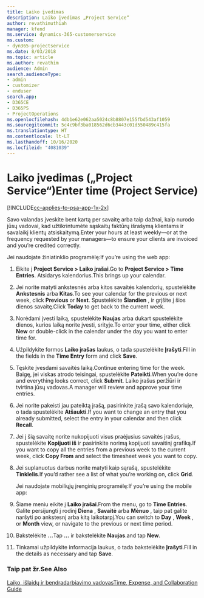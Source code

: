 ```yaml
---
title: Laiko įvedimas
description: Laiko įvedimas „Project Service“
author: revathimuthiah
manager: kfend
ms.service: dynamics-365-customerservice
ms.custom:
- dyn365-projectservice
ms.date: 8/03/2018
ms.topic: article
ms.author: revathim
audience: Admin
search.audienceType:
- admin
- customizer
- enduser
search.app:
- D365CE
- D365PS
- ProjectOperations
ms.openlocfilehash: 4db1e62e062aa5024c8b8807e155fbd543af1059
ms.sourcegitcommit: 5c4c9bf3ba018562d6cb3443c01d550489c415fa
ms.translationtype: HT
ms.contentlocale: lt-LT
ms.lasthandoff: 10/16/2020
ms.locfileid: "4081039"
---
```

# <a name="enter-time-project-service"></a><span data-ttu-id="4c11e-103">Laiko įvedimas („Project Service“)</span><span class="sxs-lookup"><span data-stu-id="4c11e-103">Enter time (Project Service)</span></span>

[!INCLUDE[cc-applies-to-psa-app-1x-2x](../includes/cc-applies-to-psa-app-1x-2x.md)]

<span data-ttu-id="4c11e-104">Savo valandas įveskite bent kartą per savaitę arba taip dažnai, kaip nurodo jūsų vadovai, kad užtikrintumėte sąskaitų faktūrų išrašymą klientams ir savalaikį klientų atsiskaitymą.</span><span class="sxs-lookup"><span data-stu-id="4c11e-104">Enter your hours at least weekly—or at the frequency requested by your managers—to ensure your clients are invoiced and you’re credited correctly.</span></span>  
  
 <span data-ttu-id="4c11e-105">Jei naudojate žiniatinklio programėlę:</span><span class="sxs-lookup"><span data-stu-id="4c11e-105">If you’re using the web app:</span></span>  
  
1. <span data-ttu-id="4c11e-106">Eikite į **Project Service > Laiko įrašai**.</span><span class="sxs-lookup"><span data-stu-id="4c11e-106">Go to **Project Service > Time Entries**.</span></span> <span data-ttu-id="4c11e-107">Atsidarys kalendorius.</span><span class="sxs-lookup"><span data-stu-id="4c11e-107">This brings up your calendar.</span></span>  
  
2. <span data-ttu-id="4c11e-108">Jei norite matyti ankstesnės arba kitos savaitės kalendorių, spustelėkite **Ankstesnis** arba **Kitas**.</span><span class="sxs-lookup"><span data-stu-id="4c11e-108">To see your calendar for the previous or next week, click **Previous** or **Next**.</span></span> <span data-ttu-id="4c11e-109">Spustelėkite **Šiandien** , ir grįšite į šios dienos savaitę.</span><span class="sxs-lookup"><span data-stu-id="4c11e-109">Click **Today** to get back to the current week.</span></span>  
  
3. <span data-ttu-id="4c11e-110">Norėdami įvesti laiką, spustelėkite **Naujas** arba dukart spustelėkite dienos, kurios laiką norite įvesti, srityje.</span><span class="sxs-lookup"><span data-stu-id="4c11e-110">To enter your time, either click **New** or double-click in the calendar under the day you want to enter time for.</span></span>  
  
4. <span data-ttu-id="4c11e-111">Užpildykite formos **Laiko įrašas** laukus, o tada spustelėkite **Įrašyti**.</span><span class="sxs-lookup"><span data-stu-id="4c11e-111">Fill in the fields in the **Time Entry** form and click **Save**.</span></span>  
  
5. <span data-ttu-id="4c11e-112">Tęskite įvesdami savaitės laiką.</span><span class="sxs-lookup"><span data-stu-id="4c11e-112">Continue entering time for the week.</span></span> <span data-ttu-id="4c11e-113">Baigę, jei viskas atrodo teisingai, spustelėkite **Pateikti**.</span><span class="sxs-lookup"><span data-stu-id="4c11e-113">When you’re done and everything looks correct, click **Submit**.</span></span> <span data-ttu-id="4c11e-114">Laiko įrašus peržiūri ir tvirtina jūsų vadovas.</span><span class="sxs-lookup"><span data-stu-id="4c11e-114">A manager will review and approve your time entries.</span></span>  
  
6. <span data-ttu-id="4c11e-115">Jei norite pakeisti jau pateiktą įrašą, pasirinkite įrašą savo kalendoriuje, o tada spustelėkite **Atšaukti**.</span><span class="sxs-lookup"><span data-stu-id="4c11e-115">If you want to change an entry that you already submitted, select the entry in your calendar and then click **Recall**.</span></span>  
  
7. <span data-ttu-id="4c11e-116">Jei į šią savaitę norite nukopijuoti visus praėjusius savaitės įrašus, spustelėkite **Kopijuoti iš** ir pasirinkite norimą kopijuoti savaitinį grafiką.</span><span class="sxs-lookup"><span data-stu-id="4c11e-116">If you want to copy all the entries from a previous week to the current week, click **Copy From** and select the timesheet week you want to copy.</span></span>  
  
8. <span data-ttu-id="4c11e-117">Jei suplanuotus darbus norite matyti kaip sąrašą, spustelėkite **Tinklelis**.</span><span class="sxs-lookup"><span data-stu-id="4c11e-117">If you’d rather see a list of what you’re working on, click **Grid**.</span></span>  
  
   <span data-ttu-id="4c11e-118">Jei naudojate mobiliųjų įrenginių programėlę:</span><span class="sxs-lookup"><span data-stu-id="4c11e-118">If you’re using the mobile app:</span></span>  
  
9. <span data-ttu-id="4c11e-119">Šiame meniu eikite į **Laiko įrašai**.</span><span class="sxs-lookup"><span data-stu-id="4c11e-119">From the menu, go to **Time Entries**.</span></span>     <span data-ttu-id="4c11e-120">Galite persijungti į rodinį **Diena** , **Savaitė** arba **Mėnuo** , taip pat galite naršyti po ankstesnį arba kitą laikotarpį.</span><span class="sxs-lookup"><span data-stu-id="4c11e-120">You can switch to **Day** , **Week** , or **Month** view, or navigate to the previous or next time period.</span></span>  
  
10. <span data-ttu-id="4c11e-121">Bakstelėkite **...**</span><span class="sxs-lookup"><span data-stu-id="4c11e-121">Tap **…**</span></span> <span data-ttu-id="4c11e-122">ir bakstelėkite **Naujas**.</span><span class="sxs-lookup"><span data-stu-id="4c11e-122">and tap **New**.</span></span>  
  
11. <span data-ttu-id="4c11e-123">Tinkamai užpildykite informacija laukus, o tada bakstelėkite **Įrašyti**.</span><span class="sxs-lookup"><span data-stu-id="4c11e-123">Fill in the details as necessary and tap **Save**.</span></span>  
  
### <a name="see-also"></a><span data-ttu-id="4c11e-124">Taip pat žr.</span><span class="sxs-lookup"><span data-stu-id="4c11e-124">See Also</span></span>  
 [<span data-ttu-id="4c11e-125">Laiko, išlaidų ir bendradarbiavimo vadovas</span><span class="sxs-lookup"><span data-stu-id="4c11e-125">Time, Expense, and Collaboration Guide</span></span>](../psa/time-expense-collaboration-guide.md)
